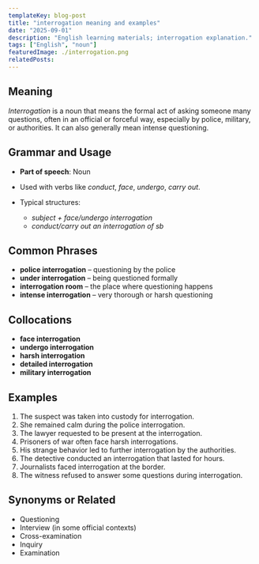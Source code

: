 ```yaml
---
templateKey: blog-post
title: "interrogation meaning and examples"
date: "2025-09-01"
description: "English learning materials; interrogation explanation."
tags: ["English", "noun"]
featuredImage: ./interrogation.png
relatedPosts:
---
```


## Meaning

_Interrogation_ is a noun that means the formal act of asking someone many questions, often in an official or forceful way, especially by police, military, or authorities. It can also generally mean intense questioning.

## Grammar and Usage

- **Part of speech**: Noun
- Used with verbs like _conduct_, _face_, _undergo_, _carry out_.
- Typical structures:

  - _subject + face/undergo interrogation_
  - _conduct/carry out an interrogation of sb_

## Common Phrases

- **police interrogation** – questioning by the police
- **under interrogation** – being questioned formally
- **interrogation room** – the place where questioning happens
- **intense interrogation** – very thorough or harsh questioning

## Collocations

- **face interrogation**
- **undergo interrogation**
- **harsh interrogation**
- **detailed interrogation**
- **military interrogation**

## Examples

1. The suspect was taken into custody for interrogation.
2. She remained calm during the police interrogation.
3. The lawyer requested to be present at the interrogation.
4. Prisoners of war often face harsh interrogations.
5. His strange behavior led to further interrogation by the authorities.
6. The detective conducted an interrogation that lasted for hours.
7. Journalists faced interrogation at the border.
8. The witness refused to answer some questions during interrogation.

## Synonyms or Related

- Questioning
- Interview (in some official contexts)
- Cross-examination
- Inquiry
- Examination
